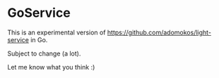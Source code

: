 # GoService

This is an experimental version of https://github.com/adomokos/light-service in Go.

Subject to change (a lot).

Let me know what you think :)
